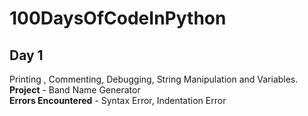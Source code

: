 # 100DaysOfCodeInPython

## Day 1
Printing , Commenting, Debugging, String Manipulation and Variables.<br>
**Project** - Band Name Generator<br>
**Errors Encountered** - Syntax Error, Indentation Error<br>